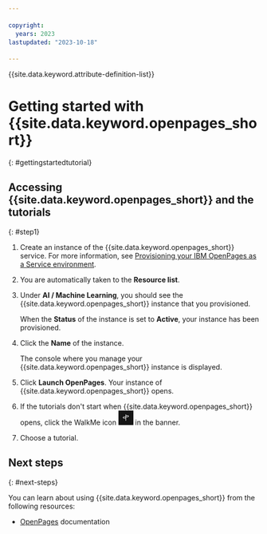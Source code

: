 ```yaml
---

copyright:
  years: 2023
lastupdated: "2023-10-18"

---
```

{{site.data.keyword.attribute-definition-list}}

<!--To do: selecting the base currency for an instance -->

# Getting started with {{site.data.keyword.openpages_short}}
{: #gettingstartedtutorial}

## Accessing {{site.data.keyword.openpages_short}} and the tutorials
{: #step1}

1. Create an instance of the {{site.data.keyword.openpages_short}} service. For more information, see [Provisioning your IBM OpenPages as a Service environment](/docs/openpages?topic=openpages-provisioning_environment&interface=api).

2. You are automatically taken to the **Resource list**.

3. Under **AI / Machine Learning**, you should see the {{site.data.keyword.openpages_short}} instance that you provisioned. 

   When the **Status** of the instance is set to **Active**, your instance has been provisioned.

4. Click the **Name** of the instance.
   
   The console where you manage your {{site.data.keyword.openpages_short}} instance is displayed.

5. Click **Launch OpenPages**. Your instance of {{site.data.keyword.openpages_short}} opens.

6. If the tutorials don't start when {{site.data.keyword.openpages_short}} opens, click the WalkMe icon ![WalkMe icon](walkme_icon.png) in the banner.

7. Choose a tutorial.

## Next steps
{: #next-steps}

You can learn about using {{site.data.keyword.openpages_short}} from the following resources:

* [OpenPages](https://www.ibm.com/docs/en/opw/9.0.0) documentation
